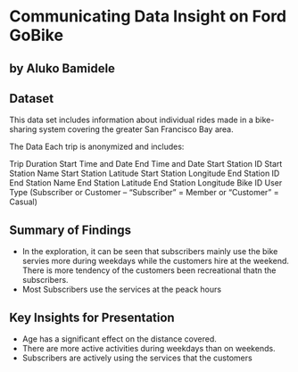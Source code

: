 # Communicating Data Insight on Ford GoBike




## by Aluko Bamidele


## Dataset

This data set includes information about individual rides made in a bike-sharing system covering the greater San Francisco Bay area.

The Data Each trip is anonymized and includes:

Trip Duration 
Start Time and Date
End Time and Date
Start Station ID
Start Station Name
Start Station Latitude
Start Station Longitude
End Station ID
End Station Name
End Station Latitude
End Station Longitude
Bike ID
User Type (Subscriber or Customer – “Subscriber” = Member or “Customer” = Casual)

## Summary of Findings

 - In the exploration, it can be seen that subscribers mainly use the bike servies more during weekdays while the customers hire at the weekend. There is more tendency of the customers been recreational thatn the subscribers.
 - Most  Subscribers use the services at the peack hours

## Key Insights for Presentation

- Age has a significant effect on the distance covered. 
- There are more active activities during weekdays than on weekends. 
- Subscribers are actively using the services that the customers